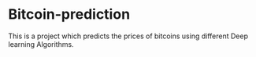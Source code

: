 # Bitcoin-prediction
This is a project which predicts the prices of bitcoins using different Deep learning Algorithms.
